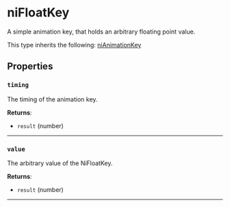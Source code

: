 # niFloatKey

A simple animation key, that holds an arbitrary floating point value.

This type inherits the following: [niAnimationKey](../../types/niAnimationKey)
## Properties

### `timing`

The timing of the animation key.

**Returns**:

* `result` (number)

***

### `value`

The arbitrary value of the NiFloatKey.

**Returns**:

* `result` (number)

***

